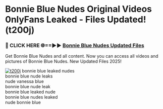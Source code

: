 # Bonnie Blue Nudes Original Videos 0nlyFans Leaked - Files Updated! (t200j)

<h3>🔴 CLICK HERE 🌐==►► <a href="https://tinyurl.com/yc6ubb5a" rel="nofollow">Bonnie Blue Nudes Updated Files</a></h3>

Get Bonnie Blue Nudes and all content. Now you can access all videos and pictures of Bonnie Blue Nudes. New Updated Files 2025!

[![t200j](https://i.imgur.com/7eu0CRL.gif)](https://tinyurl.com/yc6ubb5a)
bonnie blue leaked nudes<br>
bonnie blue nude leaks<br>
nude vanessa blue<br>
bonnie blue nude leak<br>
bonnie blue leaked nude<br>
bonnie blue nudes leaked<br>
nude bonnie blue